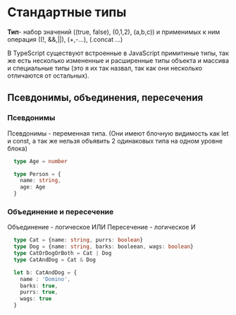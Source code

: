 # Стандартные типы

__Тип__-  набор значений ((true, false), (0,1,2), (a,b,c)) 
    и применимых к ним операция ((!, &&,||), (+,-...), (.concat ...)

В TypeScript существуют встроенные в JavaScript примитиные типы, так же
есть несколько измененные и расширенные типы объекта и массива и специальные
типы (это я их так назвал, так как они несколько отличаются от остальных). 

## Псевдонимы, объединения, пересечения

### Псевдонимы
Псевдонимы - переменная типа. (Они имеют блочную видимость как let и const, а
так же нельзя объявить 2 одинаковых типа на одном уровне блока)
```typescript
  type Age = number

  type Person = {
    name: string,
    age: Age
  }
```

### Объединение и пересечение
Объединение - логическое ИЛИ
Пересечение - логическое И

```typescript
  type Cat = {name: string, purrs: boolean}
  type Dog = {name: string, barks: booleean, wags: boolean}
  type CatOrDogOrBoth = Cat | Dog
  type CatAndDog = Cat & Dog

  let b: CatAndDog = {
    name : 'Domino',
    barks: true,
    purrs: true,
    wags: true
  }
```

